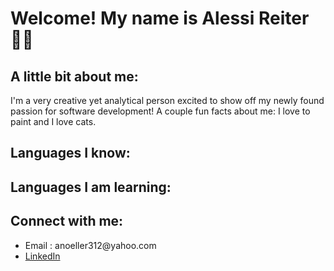 <h1> Welcome!  My name is Alessi Reiter 👩‍💻</h1>

<h2> A little bit about me: </h2>
<p> I'm a very creative yet analytical person excited to show off my newly found passion for software development!  A couple fun facts about me: I love to paint and I love cats.</p>

<h2> Languages I know: </h2>
<p> </p>
<h2> Languages I am learning: </h2>
<h2> Connect with me: </h2>
<ul>
   <li> Email : anoeller312@yahoo.com </li>
   <li> <a target="_blank" href="https://www.linkedin.com/in/alessi-reiter/">LinkedIn</a> </li>
</ul>
